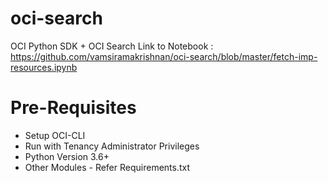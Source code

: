 # oci-search
OCI Python SDK + OCI Search
Link to Notebook : https://github.com/vamsiramakrishnan/oci-search/blob/master/fetch-imp-resources.ipynb

# Pre-Requisites
* Setup OCI-CLI
* Run with Tenancy Administrator Privileges
* Python Version 3.6+
* Other Modules - Refer Requirements.txt
